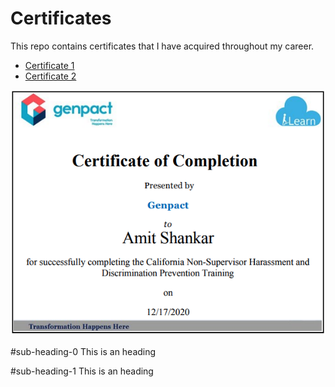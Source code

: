 # Certificates
This repo contains certificates that I have acquired throughout my career. 


  * [Certificate 1](#sub-heading-0)
  * [Certificate 2](#sub-heading-1)

![GitHub Logo](https://github.com/amitshankar/Certificates/blob/main/California%20Non%20Supervisor%20Harassment%20and%20Discrimination%20Prevention%20Training%2012-17-2020.png)


#sub-heading-0
This is an heading



















#sub-heading-1
This is an heading
